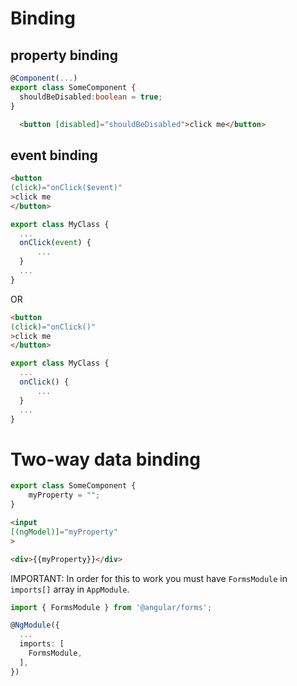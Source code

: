 # Binding

## property binding

```ts
@Component(...)
export class SomeComponent {
  shouldBeDisabled:boolean = true;
}
```

```html
  <button [disabled]="shouldBeDisabled">click me</button>
```

## event binding

```html
<button
(click)="onClick($event)"
>click me
</button>
```

```ts
export class MyClass {
  ...
  onClick(event) {
      ...
  }
  ...
}
```

OR

```html
<button
(click)="onClick()"
>click me
</button>
```

```ts
export class MyClass {
  ...
  onClick() {
      ...
  }
  ...
}
```

# Two-way data binding

```ts
export class SomeComponent {
	myProperty = "";
}
```

```html
<input
[(ngModel)]="myProperty"
>

<div>{{myProperty}}</div>
```

IMPORTANT: In order for this to work you must have `FormsModule` in `imports[]` array in `AppModule`.

```ts
import { FormsModule } from '@angular/forms';

@NgModule({
  ...
  imports: [
    FormsModule,
  ],
})
```
